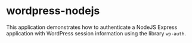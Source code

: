 # wordpress-nodejs

This application demonstrates how to authenticate a NodeJS Express application
with WordPress session information using the library `wp-auth`.
